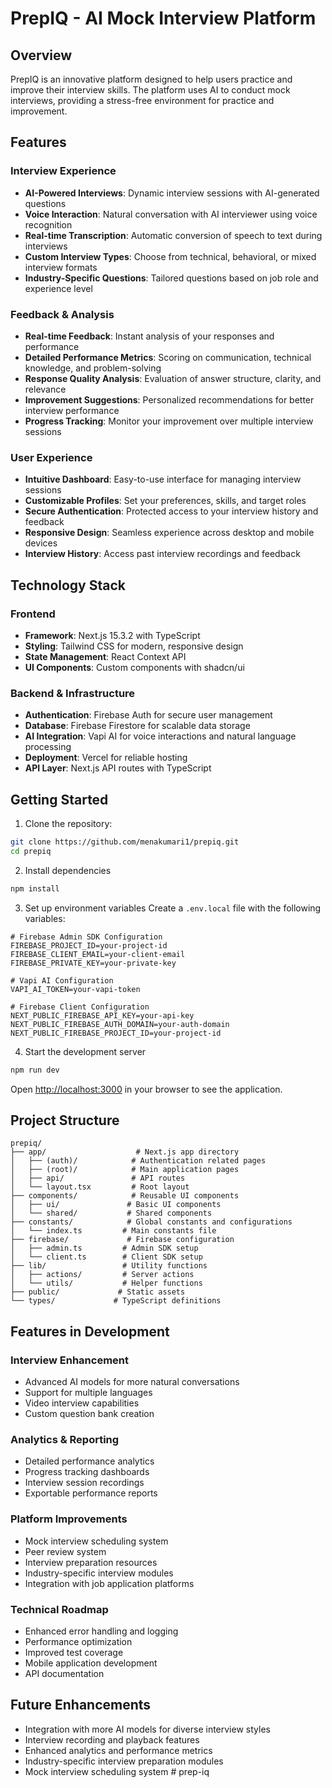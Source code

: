 # PrepIQ - AI Mock Interview Platform

## Overview

PrepIQ is an innovative platform designed to help users practice and improve their interview skills. The platform uses AI to conduct mock interviews, providing a stress-free environment for practice and improvement.

## Features

### Interview Experience

- **AI-Powered Interviews**: Dynamic interview sessions with AI-generated questions
- **Voice Interaction**: Natural conversation with AI interviewer using voice recognition
- **Real-time Transcription**: Automatic conversion of speech to text during interviews
- **Custom Interview Types**: Choose from technical, behavioral, or mixed interview formats
- **Industry-Specific Questions**: Tailored questions based on job role and experience level

### Feedback & Analysis

- **Real-time Feedback**: Instant analysis of your responses and performance
- **Detailed Performance Metrics**: Scoring on communication, technical knowledge, and problem-solving
- **Response Quality Analysis**: Evaluation of answer structure, clarity, and relevance
- **Improvement Suggestions**: Personalized recommendations for better interview performance
- **Progress Tracking**: Monitor your improvement over multiple interview sessions

### User Experience

- **Intuitive Dashboard**: Easy-to-use interface for managing interview sessions
- **Customizable Profiles**: Set your preferences, skills, and target roles
- **Secure Authentication**: Protected access to your interview history and feedback
- **Responsive Design**: Seamless experience across desktop and mobile devices
- **Interview History**: Access past interview recordings and feedback

## Technology Stack

### Frontend

- **Framework**: Next.js 15.3.2 with TypeScript
- **Styling**: Tailwind CSS for modern, responsive design
- **State Management**: React Context API
- **UI Components**: Custom components with shadcn/ui

### Backend & Infrastructure

- **Authentication**: Firebase Auth for secure user management
- **Database**: Firebase Firestore for scalable data storage
- **AI Integration**: Vapi AI for voice interactions and natural language processing
- **Deployment**: Vercel for reliable hosting
- **API Layer**: Next.js API routes with TypeScript

## Getting Started

1. Clone the repository:
```bash
git clone https://github.com/menakumari1/prepiq.git
cd prepiq
```

2. Install dependencies

```bash
npm install
```

3. Set up environment variables
   Create a `.env.local` file with the following variables:

```
# Firebase Admin SDK Configuration
FIREBASE_PROJECT_ID=your-project-id
FIREBASE_CLIENT_EMAIL=your-client-email
FIREBASE_PRIVATE_KEY=your-private-key

# Vapi AI Configuration
VAPI_AI_TOKEN=your-vapi-token

# Firebase Client Configuration
NEXT_PUBLIC_FIREBASE_API_KEY=your-api-key
NEXT_PUBLIC_FIREBASE_AUTH_DOMAIN=your-auth-domain
NEXT_PUBLIC_FIREBASE_PROJECT_ID=your-project-id
```

4. Start the development server

```bash
npm run dev
```

Open [http://localhost:3000](http://localhost:3000) in your browser to see the application.

## Project Structure

```
prepiq/
├── app/                    # Next.js app directory
│   ├── (auth)/            # Authentication related pages
│   ├── (root)/            # Main application pages
│   ├── api/               # API routes
│   └── layout.tsx         # Root layout
├── components/            # Reusable UI components
│   ├── ui/               # Basic UI components
│   └── shared/           # Shared components
├── constants/            # Global constants and configurations
│   └── index.ts         # Main constants file
├── firebase/             # Firebase configuration
│   ├── admin.ts         # Admin SDK setup
│   └── client.ts        # Client SDK setup
├── lib/                 # Utility functions
│   ├── actions/         # Server actions
│   └── utils/           # Helper functions
├── public/             # Static assets
└── types/             # TypeScript definitions
```

## Features in Development

### Interview Enhancement

- Advanced AI models for more natural conversations
- Support for multiple languages
- Video interview capabilities
- Custom question bank creation

### Analytics & Reporting

- Detailed performance analytics
- Progress tracking dashboards
- Interview session recordings
- Exportable performance reports

### Platform Improvements

- Mock interview scheduling system
- Peer review system
- Interview preparation resources
- Industry-specific interview modules
- Integration with job application platforms

### Technical Roadmap

- Enhanced error handling and logging
- Performance optimization
- Improved test coverage
- Mobile application development
- API documentation

## Future Enhancements

- Integration with more AI models for diverse interview styles
- Interview recording and playback features
- Enhanced analytics and performance metrics
- Industry-specific interview preparation modules
- Mock interview scheduling system
#   p r e p - i q  
 